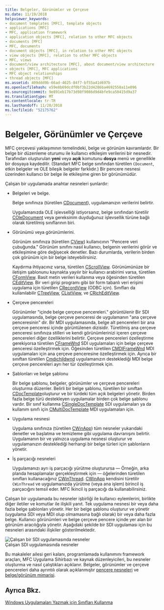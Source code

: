 ```yaml
---
title: Belgeler, Görünümler ve Çerçeve
ms.date: 11/19/2018
helpviewer_keywords:
- document templates [MFC], template objects
- applications [MFC]
- MFC, application framework
- application objects [MFC], relation to other MFC objects
- documents [MFC]
- MFC, documents
- document objects [MFC], in relation to other MFC objects
- view objects [MFC], relation to other MFC objects
- MFC, views
- document/view architecture [MFC], about document/view architecture
- objects [MFC], MFC applications
- MFC object relationships
- thread objects [MFC]
ms.assetid: 409ddd9b-66ad-4625-84f7-bf55a41d697b
ms.openlocfilehash: e59e8b69dcdf0bf3b22d4286ba4692558a11e096
ms.sourcegitcommit: 9e891eb17b73d98f9086d9d4bfe9ca50415d9a37
ms.translationtype: MT
ms.contentlocale: tr-TR
ms.lasthandoff: 11/20/2018
ms.locfileid: "52175762"
---
```

# <a name="documents-views-and-the-framework"></a>Belgeler, Görünümler ve Çerçeve

MFC çerçevesi yaklaşımının temelindeki, belge ve görünüm kavramlardır. Bir belge bir düzenleme oturumu ile kullanıcı etkileşim verilerini bir nesnedir. Tarafından oluşturulan **yeni** veya **açık** komutunu **dosya** menü ve genellikle bir dosyaya kaydedilir. (Standart MFC belge sınıfından türetilen `CDocument`, etkin belgeler ve OLE bileşik belgeler farklıdır.) Bir pencere nesnesi üzerinden kullanıcı bir belge ile etkileşime giren bir görünümüdür.

Çalışan bir uygulamada anahtar nesneleri şunlardır:

- Belgeleri ve belge.

   Belge sınıfınıza (türetilen [CDocument](../mfc/reference/cdocument-class.md)), uygulamanızın verilerini belirtir.

   Uygulamanızda OLE işlevselliği istiyorsanız, belge sınıfından türetilir [COleDocument](../mfc/reference/coledocument-class.md) veya gereksinim duyduğunuz işlevsellik türüne bağlı olarak türetilmiş sınıflarının biri.

- Görünümü veya görünümlerini.

   Görünüm sınıfınıza (türetilen [CView](../mfc/reference/cview-class.md)) kullanıcının "Pencere veri çubuğunda." Görünüm sınıfını nasıl kullanıcı, belgenin verilerini görür ve etkileşimine göre değişecek denetler. Bazı durumlarda, verilerin birden çok görünüm için bir belge isteyebilirsiniz.

   Kaydırma ihtiyacınız varsa, türetilen [CScrollView](../mfc/reference/cscrollview-class.md). Görünümünüze bir iletişim şablonunu kaynakta yayılır bir kullanıcı arabirimi varsa, türetilen [CFormView](../mfc/reference/cformview-class.md). Basit metin verileri kullanma veya öğesinden türetilen [CEditView](../mfc/reference/ceditview-class.md). Bir veri girişi programı gibi bir form tabanlı veri erişimi uygulama için türetilen [CRecordView](../mfc/reference/crecordview-class.md) (ODBC için). Sınıfları da kullanılabilir [CTreeView](../mfc/reference/ctreeview-class.md), [CListView](../mfc/reference/clistview-class.md), ve [CRichEditView](../mfc/reference/cricheditview-class.md).

- Çerçeve pencereleri

   Görünümler "içinde belge çerçeve pencereleri." görüntülenir Bir SDI uygulamasında, belge çerçeve penceresi de uygulamanın "ana çerçeve penceresinin" dir. Bir MDI uygulamasında, belge alt pencereleri bir ana çerçeve penceresi içinde görüntülenen dizisidir. Türetilmiş ana çerçeve penceresi sınıfınıza stilleri ve kendi görünümlerinizi içeren çerçeve pencereleri diğer özelliklerini belirtir. Çerçeve pencereleri özelleştirme gerekiyorsa türetilen [CFrameWnd](../mfc/reference/cframewnd-class.md) SDI uygulamaları için belge çerçeve penceresi özelleştirmek için. Öğesinden türetilen [CMDIFrameWnd](../mfc/reference/cmdiframewnd-class.md) MDI uygulamaları için ana çerçeve penceresine özelleştirmek için. Ayrıca bir sınıftan türetilen [Cmdıchildwnd](../mfc/reference/cmdichildwnd-class.md) uygulamanızın desteklediği MDI belge çerçeve pencereleri ayrı her tür özelleştirmek için.

- Şablonları ve belge şablonu

   Bir belge şablonu, belgeler, görünümler ve çerçeve pencereleri oluşturma düzenler. Belirli bir belge şablonu, türetilen bir sınıftan [CDocTemplate](../mfc/reference/cdoctemplate-class.md)oluşturur ve bir türdeki tüm açık belgeleri yönetir. Birden fazla belge türü destekleyen uygulamalar birden çok belge şablonu vardır. Bir sınıf kullanma [CSingleDocTemplate](../mfc/reference/csingledoctemplate-class.md) SDI uygulamaları ya da kullanım sınıfı için [CMultiDocTemplate](../mfc/reference/cmultidoctemplate-class.md) MDI uygulamaları için.

- Uygulama nesnesi

   Uygulama sınıfınıza (türetilen [CWinApp](../mfc/reference/cwinapp-class.md)) tüm nesneler yukarıdaki denetler ve başlatma ve temizleme gibi uygulama davranışını belirtir. Uygulamanın bir ve yalnızca uygulama nesnesi oluşturur ve uygulamanızın desteklediği herhangi bir belge türleri için şablonların yönetir.

- İş parçacığı nesneleri

   Uygulamanızı ayrı iş parçacığı yürütme oluşturursa — Örneğin, arka planda hesaplamalar gerçekleştirmek için — öğelerinden türetilen sınıfları kullanacağınız [CWinThread](../mfc/reference/cwinthread-class.md). [CWinApp](../mfc/reference/cwinapp-class.md) kendisini türetilir `CWinThread` ve uygulamanızda yürütme (veya ana işlem) birincil iş parçacığını temsil eder. MFC İkincil iş parçacığı da kullanabilirsiniz.

Çalışan bir uygulamada bu nesneler işbirliği ile kullanıcı eylemlerini, birlikte diğer iletiler ve komutlar ile ilişkili yanıt. Tek uygulama nesnesi bir veya daha fazla belge şablonları yönetir. Her bir belge şablonu oluşturur ve yönetir (uygulama SDI veya MDI olup olmamasına bağlı olarak) bir veya daha fazla belge. Kullanıcı görünümleri ve belge çerçeve pencere içinde yer alan bir görünüm aracılığıyla yönetir. Aşağıdaki şekilde bir SDI uygulaması için bu nesneleri arasındaki ilişkiler gösterilmektedir.

![Çalışan bir SDI uygulamasında nesneler](../mfc/media/vc386v1.gif "çalışan SDI uygulamasında nesneler") <br/>
Çalışan SDI uygulamasında nesneler

Bu makaleler ailesi geri kalanı, programlamada kullanımını framework araçları, MFC Uygulama Sihirbazı ve kaynak düzenleyicileri, bu nesneler oluşturma ve nasıl çalıştıkları açıklanır. Belgeler, görünümler ve çerçeve pencereleri daha ayrıntılı olarak açıklanmıştır [pencere nesneleri](../mfc/window-objects.md) ve [belge/görünüm mimarisi](../mfc/document-view-architecture.md).

## <a name="see-also"></a>Ayrıca Bkz.

[Windows Uygulamaları Yazmak için Sınıfları Kullanma](../mfc/using-the-classes-to-write-applications-for-windows.md)
